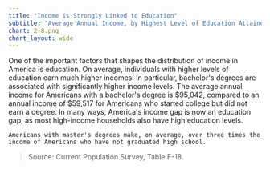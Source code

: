 ```yaml
---
title: "Income is Strongly Linked to Education"
subtitle: "Average Annual Income, by Highest Level of Education Attained"
chart: 2-8.png
chart_layout: wide
---
```

One of the important factors that shapes the distribution of income in America is education. On average, individuals with higher levels of education earn much higher incomes. In particular, bachelor's degrees are associated with significantly higher income levels. The average annual income for Americans with a bachelor's degree is $95,042, compared to an annual income of $59,517 for Americans who started college but did not earn a degree. In many ways, America's income gap is now an education gap, as most high-income households also have high education levels.						

```
Americans with master's degrees make, on average, over three times the income of Americans who have not graduated high school.						
```

> Source: Current Population Survey, Table F-18.
